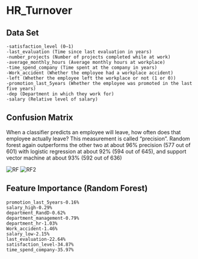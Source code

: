 # HR_Turnover

## Data Set

```
-satisfaction_level (0–1)
-last_evaluation (Time since last evaluation in years)
-number_projects (Number of projects completed while at work)
-average_monthly_hours (Average monthly hours at workplace)
-time_spend_company (Time spent at the company in years)
-Work_accident (Whether the employee had a workplace accident)
-left (Whether the employee left the workplace or not (1 or 0))
-promotion_last_5years (Whether the employee was promoted in the last five years)
-dep (Department in which they work for)
-salary (Relative level of salary)
```
## Confusion Matrix
When a classifier predicts an employee will leave, how often does that employee actually leave? This measurement is called “precision”. Random forest again outperforms the other two at about 96% precision (577 out of 601) with logistic regression at about 92% (594 out of 645), and support vector machine at about 93% (592 out of 636)

![RF](https://user-images.githubusercontent.com/16623583/57764556-faedb380-7703-11e9-9113-fc783d9f70c4.JPG)
![RF2](https://user-images.githubusercontent.com/16623583/57764558-fcb77700-7703-11e9-83c1-3d86719e5cc5.JPG)




## Feature Importance (Random Forest)
```
promotion_last_5years-0.16%
salary_high-0.29%
department_RandD-0.62%
department_management-0.79%
department_hr-1.03%
Work_accident-1.46%
salary_low-2.15%
last_evaluation-22.64%
satisfaction_level-34.87%
time_spend_company-35.97%
```
